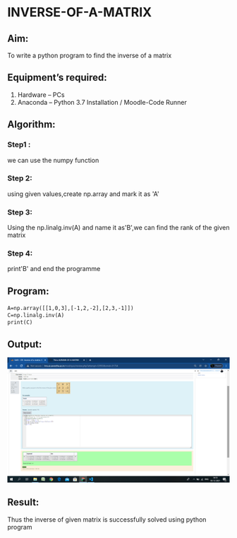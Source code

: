 # INVERSE-OF-A-MATRIX
## Aim:
To write a python program to find the inverse of a matrix
## Equipment’s required:
1. 	Hardware – PCs
2. 	Anaconda – Python 3.7 Installation / Moodle-Code Runner
## Algorithm:
### Step1 : 
we can use the numpy function

### Step 2: 
using given values,create np.array and mark it as 'A'

### Step 3:
 Using the np.linalg.inv(A) and name it as'B',we can find the rank of the given matrix

### Step 4: 
print'B' and end the programme

## Program:
~~~import numpy as np
A=np.array([[1,0,3],[-1,2,-2],[2,3,-1]])
C=np.linalg.inv(A)
print(C)
~~~

## Output:
![github](./thiru.png)
## Result:
Thus the inverse of given matrix is successfully solved using python program

